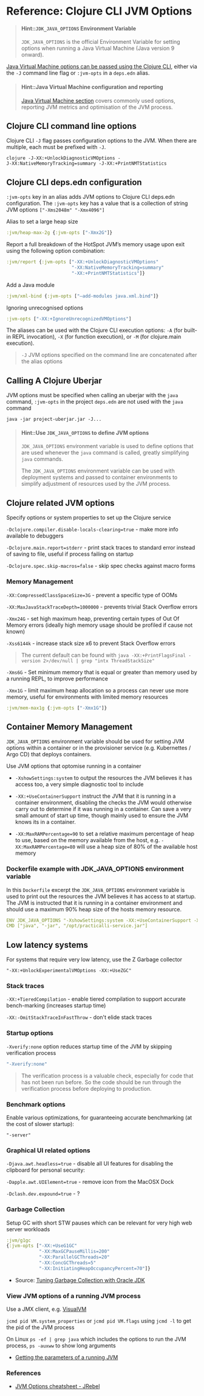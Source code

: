 # Reference: Clojure CLI JVM Options

> #### Hint::`JDK_JAVA_OPTIONS` Environment Variable
> `JDK_JAVA_OPTIONS` is the official Environment Variable for setting options when running a Java Virtual Machine (Java version 9 onward).


[Java Virtual Machine options can be passed using the Clojure CLI](https://clojure.org/reference/deps_and_cli#_prepare_jvm_environment), either via the `-J` command line flag or `:jvm-opts` in a `deps.edn` alias.

<!-- TODO: reference: clojure CLI JVM options - common options and there use (e.g. manage heap size, garbage collection, etc.) -->

> #### Hint::Java Virtual Machine configuration and reporting
> [Java Virtual Machine section](/reference/jvm/index.md) covers commonly used options, reporting JVM metrics and optimisation of the JVM process.


## Clojure CLI command line options

Clojure CLI `-J` flag passes configuration options to the JVM. When there are multiple, each must be prefixed with `-J`.

```
clojure -J-XX:+UnlockDiagnosticVMOptions -J‑XX:NativeMemoryTracking=summary -J‑XX:+PrintNMTStatistics
```


## Clojure CLI deps.edn configuration

`:jvm-opts` key in an alias adds JVM options to Clojure CLI deps.edn configuration.  The `:jvm-opts` key has a value that is a collection of string JVM options `["-Xms2048m" "-Xmx4096"]`

Alias to set a large heap size

```clojure
:jvm/heap-max-2g {:jvm-opts ["-Xmx2G"]}
```

Report a full breakdown of the HotSpot JVM’s memory usage upon exit using the following option combination:

```clojure
:jvm/report {:jvm-opts ["-XX:+UnlockDiagnosticVMOptions"
                        "‑XX:NativeMemoryTracking=summary"
                        "‑XX:+PrintNMTStatistics"]}
```

Add a Java module

```clojure
:jvm/xml-bind {:jvm-opts ["–add-modules java.xml.bind"]}
```

Ignoring unrecognised options

```clojure
:jvm-opts ["-XX:+IgnoreUnrecognizedVMOptions"]
```

The aliases can be used with the Clojure CLI execution options: `-A` (for built-in REPL invocation), `-X` (for function execution), or `-M` (for clojure.main execution).

> `-J` JVM options specified on the command line are concatenated after the alias options


<!-- ## Optimising JVM for a container -->

<!-- TODO: JVM options useful when running in a container, e.g. docker -->


## Calling A Clojure Uberjar

JVM options must be specified when calling an uberjar with the `java` command, `:jvm-opts` in the project `deps.edn` are not used with the `java` command

```
java -jar project-uberjar.jar -J...
```

> #### Hint::Use `JDK_JAVA_OPTIONS` to define JVM options
> `JDK_JAVA_OPTIONS` environment variable is used to define options that are used whenever the `java` command is called, greatly simplifying `java` commands.
>
> The `JDK_JAVA_OPTIONS` environment variable can be used with deployment systems and passed to container environments to simplify adjustment of resources used by the JVM process.


## Clojure related JVM options

Specify options or system properties to set up the Clojure service

`-Dclojure.compiler.disable-locals-clearing=true` - make more info available to debuggers

`-Dclojure.main.report=stderr` - print stack traces to standard error instead of saving to file, useful if process failing on startup

`-Dclojure.spec.skip-macros=false` - skip spec checks against macro forms


### Memory Management

`-XX:CompressedClassSpaceSize=3G` - prevent a specific type of OOMs

`-XX:MaxJavaStackTraceDepth=1000000` - prevents trivial Stack Overflow errors

`-Xmx24G` - set high maximum heap, preventing certain types of Out Of Memory errors (ideally high memory usage should be profiled if cause not known)

`-Xss6144k` - increase stack size x6 to prevent Stack Overflow errors

> The current default can be found with `java -XX:+PrintFlagsFinal -version 2>/dev/null | grep "intx ThreadStackSize"`

`-Xms6G` - Set minimum memory that is equal or greater than memory used by a running REPL, to improve performance

`-Xmx1G` - limit maximum heap allocation so a process can never use more memory, useful for environments with limited memory resources


```clojure
:jvm/mem-max1g {:jvm-opts ["-Xmx1G"]}
```

## Container Memory Management

`JDK_JAVA_OPTIONS` environment variable should be used for setting JVM options within a container or in the provisioner service (e.g. Kubernettes / Argo CD) that deploys containers.

Use JVM options that optomise running in a container

* `-XshowSettings:system` to output the resources the JVM believes it has access too, a very simple diagnostic tool to include

* `-XX:+UseContainerSupport` instruct the JVM that it is running in a container environment, disabling the checks the JVM would otherwise carry out to determine if it was running in a container.  Can save a very small amount of start up time, though mainly used to ensure the JVM knows its in a container.

* `-XX:MaxRAMPercentage=90` to set a relative maximum percentage of heap to use, based on the memory available from the host, e.g. `-XX:MaxRAMPercentage=80` will use a heap size of 80% of the available host memory


### Dockerfile example with JDK_JAVA_OPTIONS environment variable

In this `Dockerfile` excerpt the `JDK_JAVA_OPTIONS` environment variable is used to print out the resources the JVM believes it has access to at startup. The JVM is instructed that it is running in a container environment and should use a maximum 90% heap size of the hosts memory resource.

```yaml
ENV JDK_JAVA_OPTIONS "-XshowSettings:system -XX:+UseContainerSupport -XX:MaxRAMPercentage=90"
CMD ["java", "-jar", "/opt/practicalli-service.jar"]
```

## Low latency systems

For systems that require very low latency, use the Z Garbage collector

```
"-XX:+UnlockExperimentalVMOptions -XX:+UseZGC"
```


### Stack traces

`-XX:+TieredCompilation` - enable tiered compilation to support accurate bench-marking (increases startup time)

`-XX:-OmitStackTraceInFastThrow` - don't elide stack traces


### Startup options

`-Xverify:none` option reduces startup time of the JVM by skipping verification process

```bash
"-Xverify:none"
```

> The verification process is a valuable check, especially for code that has not been run before.  So the code should be run through the verification process before deploying to production.


### Benchmark options

Enable various optimizations, for guaranteeing accurate benchmarking (at the cost of slower startup):

`"-server"`


### Graphical UI related options

`-Djava.awt.headless=true` - disable all UI features for disabling the clipboard for personal security:

`-Dapple.awt.UIElement=true` - remove icon from the MacOSX Dock

`-Dclash.dev.expound=true` - ?


### Garbage Collection

Setup GC with short STW pauses which can be relevant for very high web server workloads

```clojure
:jvm/g1gc
{:jvm-opts ["-XX:+UseG1GC"
            "-XX:MaxGCPauseMillis=200"
            "-XX:ParallelGCThreads=20"
            "-XX:ConcGCThreads=5"
            "-XX:InitiatingHeapOccupancyPercent=70"]}
```

* Source: [Tuning Garbage Collection with Oracle JDK](https://docs.oracle.com/cd/E40972_01/doc.70/e40973/cnf_jvmgc.htm#autoId2)


### View JVM options of a running JVM process

Use a JMX client, e.g. [VisualVM](https://visualvm.github.io/)

`jcmd pid VM.system_properties` or `jcmd pid VM.flags` using `jcmd -l` to get the pid of the JVM process

On Linux `ps -ef | grep java` which includes the options to run the JVM process, `ps -auxww` to show long arguments

* [Getting the parameters of a running JVM](https://stackoverflow.com/questions/5317152/getting-the-parameters-of-a-running-jvm)


### References

* [JVM Options cheatsheet - JRebel](https://www.jrebel.com/blog/jvm-options-cheat-sheet)
